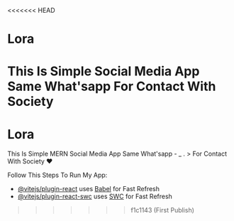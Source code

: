 <<<<<<< HEAD
# Lora
This Is Simple Social Media App Same What'sapp For Contact With Society
=======
# Lora

This Is Simple MERN Social Media App Same What'sapp  - _ . > For Contact With Society ♥

Follow This Steps To Run My App:

- [@vitejs/plugin-react](https://github.com/vitejs/vite-plugin-react/blob/main/packages/plugin-react/README.md) uses [Babel](https://babeljs.io/) for Fast Refresh
- [@vitejs/plugin-react-swc](https://github.com/vitejs/vite-plugin-react-swc) uses [SWC](https://swc.rs/) for Fast Refresh
>>>>>>> f1c1143 (First Publish)
